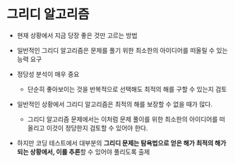 # 그리디 알고리즘

- 현재 상황에서 지금 당장 좋은 것만 고르는 방법
- 일반적인 그리디 알고리즘은 문제를 풀기 위한 최소한의 아이디어를 떠올릴 수 있는 능력 요구
- 정당성 분석이 매우 중요
  - 단순히 좋아보이는 것을 반복적으로 선택해도 최적의 해를 구할 수 있는지 검토

- 일반적인 상황에서 그리디 알고리즘은 최적의 해를 보장할 수 없을 때가 많다.
  - 그리디 알고리즘 문제에서는 이처럼 문제 풀이를 위한 최소한의 아이디어를 떠올리고 이것이 정당한지 검토할 수 있어야 한다.
- 하지만 코딩 테스트에서 대부분의 **그리디 문제는 탐욕법으로 얻은 해가 최적의 해가 되는 상황에서, 이를 추론**할 수 있어야 풀리도록 출제

